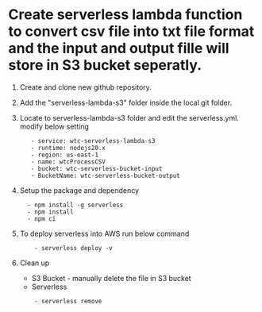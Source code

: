 # Create serverless lambda function to convert csv file into txt file format and the input and output fille will store in S3 bucket seperatly.

1. Create and clone new github repository.
2. Add the "serverless-lambda-s3" folder inside the local git folder. 
3. Locate to serverless-lambda-s3 folder and edit the serverless.yml. modify below setting
    ```
       - service: wtc-serverless-lambda-s3
       - runtime: nodejs20.x 
       - region: us-east-1
       - name: wtcProcessCSV
       - bucket: wtc-serverless-bucket-input
       - BucketName: wtc-serverless-bucket-output
    ```
   
4. Setup the package and dependency
     ```
       - npm install -g serverless
       - npm install
       - npm ci
     ```
5. To deploy serverless into AWS run below command
   ```
       - serverless deploy -v
   ```
6. Clean up
    - S3 Bucket - manually delete the file in S3 bucket
    - Serverless 
   ```
       - serverless remove
   ```  

